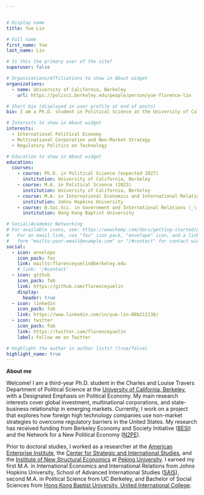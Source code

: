 ```yaml
---


# Display name
title: Yue Lin

# Full name
first_name: Yue
last_name: Lin

# Is this the primary user of the site?
superuser: false

# Organizations/Affiliations to show in About widget
organizations:
  - name: University of California, Berkeley
    url: https://polisci.berkeley.edu/people/person/yue-florence-lin

# Short bio (displayed in user profile at end of posts)
bio: I am a Ph.D. student in Political Science at the University of California, Berkeley.

# Interests to show in About widget
interests:
  - International Political Economy
  - Multinational Corporation and Non-Market Strategy
  - Regulatory Politics on Technology

# Education to show in About widget
education:
  courses:
    - course: Ph.D. in Political Science (expected 2027)
      institution: University of California, Berkeley 
    - course: M.A. in Political Science (2023)
      institution: University of California, Berkeley 
    - course: M.A. in International Economics and International Relations (2020)
      institution: Johns Hopkins University
    - course: B.Soc.Sci. in Government and International Relations (_\{First Class Honors\}_, 2018)
      institution: Hong Kong Baptist University 

# Social/Academic Networking
# For available icons, see: https://wowchemy.com/docs/getting-started/page-builder/#icons
#   For an email link, use "fas" icon pack, "envelope" icon, and a link in the
#   form "mailto:your-email@example.com" or "/#contact" for contact widget.
social:
  - icon: envelope
    icon_pack: fas
    link: mailto:florenceyuelin@berkeley.edu
    # link: '/#contact'
  - icon: github
    icon_pack: fab
    link: https://github.com/florenceyuelin
    display:
      header: true
  - icon: linkedin
    icon_pack: fab
    link: https://www.linkedin.com/in/yue-lin-08b212138/
  - icon: twitter
    icon_pack: fab
    link: https://twitter.com/florenceyuelin
    label: Follow me on Twitter

# Highlight the author in author lists? (true/false)
highlight_name: true
---
```


**About me**

Welcome! I am a third-year Ph.D. student in the Charles and Louise Travers Department of Political Science at the [University of California, Berkeley](https://polisci.berkeley.edu/), with a Designated Emphasis on Political Economy. My main research interests cover global investment, multinational corporations, and state-business relationship in emerging markets. Currently, I work on a project that explores how foreign high technology companies use non-market strategies to overcome regulatory barriers in the United States. My research has received funding from Berkeley Economy and Society Initiative ([BESI](https://ls.berkeley.edu/news/economy-and-society-initiative-launch-uc-berkeley-0)) and the Network for a New Political Economy ([N2PE](https://n2pe.berkeley.edu/)). 

Prior to doctoral studies, I worked as a researcher at the [American Enterprise Institute](https://www.aei.org/), the [Center for Strategic and International Studies](https://www.csis.org/), and the [Institute of New Structural Economics](https://www.nse.pku.edu.cn/en/) at [Peking University](https://english.pku.edu.cn/). I earned my first M.A. in International Economics and International Relations from Johns Hopkins University, School of Advanced International Studies ([SAIS](https://sais.jhu.edu/)), second M.A. in Political Science from UC Berkeley, and Bachelor of Social Sciences from [Hong Kong Baptist University, United International College](https://www.uic.edu.cn/en/).
